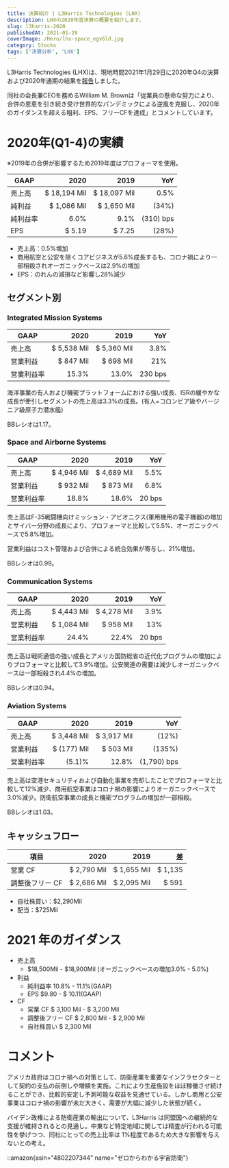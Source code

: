```yaml
---
title: 決算紹介 | L3Harris Technologies (LHX)
description: LHXの2020年度決算の概要を紹介します。
slug: l3harris-2020
publishedAt: 2021-01-29
coverImage: /Hero/lhx-space_egv6ld.jpg
category: Stocks
tags: ['決算分析', 'LHX']
---
```


L3Harris Technologies (LHX)は、現地時間2021年1月29日に2020年Q4の決算および2020年通期の結果を[報告](https://www.l3harris.com/newsroom/press-release/2021/01/l3harris-reports-fourth-quarter-and-2020-results-initiates-2021)しました。

同社の会長兼CEOを務めるWilliam M. Brownは「従業員の懸命な努力により、合併の恩恵を引き続き受け世界的なパンデミックによる逆風を克服し、2020年のガイダンスを超える粗利、EPS、フリーCFを達成」とコメントしています。

# 2020年(Q1-4)の実績

※2019年の合併が影響するため2019年度はプロフォーマを使用。

| GAAP     |         2020 |         2019 |       YoY |
| -------- | -----------: | -----------: | --------: |
| 売上高   | $ 18,194 Mil | $ 18,097 Mil |      0.5% |
| 純利益   |  $ 1,086 Mil |  $ 1,650 Mil |     (34%) |
| 純利益率 |         6.0% |         9.1% | (310) bps |
| EPS      |       $ 5.19 |       $ 7.25 |     (28%) |

- 売上高：0.5%増加
- 商用航空と公安を除くコアビジネスが5.6%成長するも、コロナ禍により一部相殺されオーガニックベースは2.9%の増加
- EPS：のれんの減損など影響し28%減少

## セグメント別

### Integrated Mission Systems

| GAAP       |        2020 |        2019 |     YoY |
| ---------- | ----------: | ----------: | ------: |
| 売上高     | $ 5,538 Mil | $ 5,360 Mil |    3.8% |
| 営業利益   |   $ 847 Mil |   $ 698 Mil |     21% |
| 営業利益率 |       15.3% |       13.0% | 230 bps |

海洋事業の有人および機密プラットフォームにおける強い成長、ISRの緩やかな成長が牽引しセグメントの売上高は3.3%の成長。(有人=コロンビア級やバージニア級原子力潜水艦)

BBレシオは1.17。

### Space and Airborne Systems

| GAAP       |        2020 |        2019 |    YoY |
| ---------- | ----------: | ----------: | -----: |
| 売上高     | $ 4,946 Mil | $ 4,689 Mil |   5.5% |
| 営業利益   |   $ 932 Mil |   $ 873 Mil |   6.8% |
| 営業利益率 |       18.8% |       18.6% | 20 bps |

売上高はF-35戦闘機向けミッション・アビオニクス(軍用機用の電子機器)の増加とサイバー分野の成長により、プロフォーマと比較して5.5%、オーガニックベースで5.8%増加。

営業利益はコスト管理および合併による統合効果が寄与し、21%増加。

BBレシオは0.99。

### Communication Systems

| GAAP       |        2020 |        2019 |    YoY |
| ---------- | ----------: | ----------: | -----: |
| 売上高     | $ 4,443 Mil | $ 4,278 Mil |   3.9% |
| 営業利益   | $ 1,084 Mil |   $ 958 Mil |    13% |
| 営業利益率 |       24.4% |       22.4% | 20 bps |

売上高は戦術通信の強い成長とアメリカ国防総省の近代化プログラムの増加によりプロフォーマと比較して3.9%増加。公安関連の需要は減少しオーガニックベースは一部相殺され4.4%の増加。

BBレシオは0.94。

### Aviation Systems

| GAAP       |        2020 |        2019 |         YoY |
| ---------- | ----------: | ----------: | ----------: |
| 売上高     | $ 3,448 Mil | $ 3,917 Mil |       (12%) |
| 営業利益   | $ (177) Mil |   $ 503 Mil |      (135%) |
| 営業利益率 |      (5.1)% |       12.8% | (1,790) bps |

売上高は空港セキュリティおよび自動化事業を売却したことでプロフォーマと比較して12%減少、商用航空事業はコロナ禍の影響によりオーガニックベースで3.0%減少。防衛航空事業の成長と機密プログラムの増加が一部相殺。

BBレシオは1.03。

## キャッシュフロー

| 項目            |        2020 |        2019 |      差 |
| --------------- | ----------: | ----------: | ------: |
| 営業 CF         | $ 2,790 Mil | $ 1,655 Mil | $ 1,135 |
| 調整後フリー CF | $ 2,686 Mil | $ 2,095 Mil |   $ 591 |

- 自社株買い：$2,290Mil
- 配当：$725Mil

# 2021 年のガイダンス

- 売上高
  - $18,500Mil - $18,900Mil (オーガニックベースの増加3.0% - 5.0%)
- 利益
  - 純利益率 10.8% - 11.1%(GAAP)
  - EPS $9.80 - $ 10.11(GAAP)
- CF
  - 営業 CF $ 3,100 Mil - $ 3,200 Mil
  - 調整後フリー CF $ 2,800 Mil - $ 2,900 Mil
  - 自社株買い $ 2,300 Mil

# コメント

アメリカ政府はコロナ禍への対策として、防衛産業を重要なインフラセクターとして契約の支払の前倒しや増額を実施。これにより生産施設をほぼ稼働させ続けることができ、比較的安定し予測可能な収益を見通せている。しかし商用と公安事業はコロナ禍の影響が未だ大きく、需要が大幅に減少した状態が続く。

バイデン政権による防衛産業の輸出について、L3Harris は同盟国への継続的な支援が維持されるとの見通し。中東など特定地域に関しては精査が行われる可能性を挙げつつ、同社にとっての売上比率は 1%程度であるため大きな影響を与えないとの考え。

::amazon{asin="4802207344" name="ゼロからわかる宇宙防衛"}
